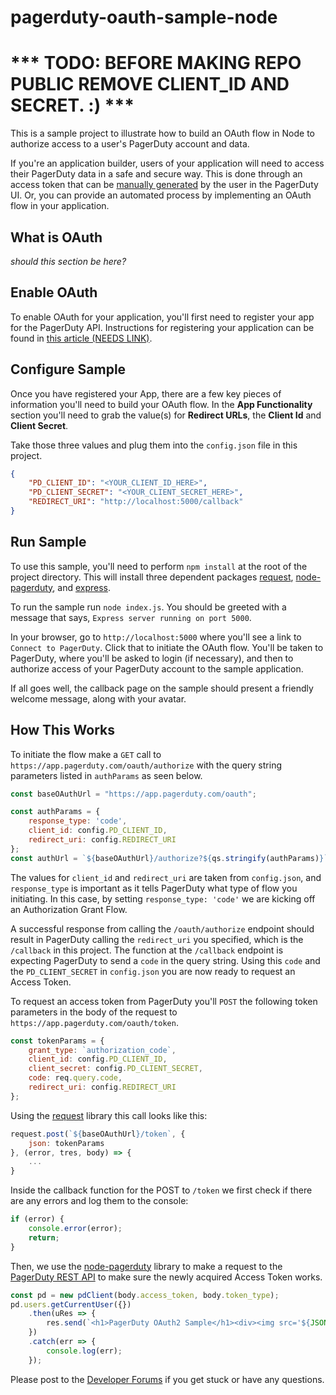 # pagerduty-oauth-sample-node
# *** TODO: BEFORE MAKING REPO PUBLIC REMOVE CLIENT_ID AND SECRET. :) ***
This is a sample project to illustrate how to build an OAuth flow in Node to authorize access to a user's PagerDuty account and data.

If you're an application builder, users of your application will need to access their PagerDuty data in a safe and secure way. This is done through an access token that can be [manually generated](https://support.pagerduty.com/docs/generating-api-keys) by the user in the PagerDuty UI. Or, you can provide an automated process by implementing an OAuth flow in your application.

## What is OAuth
*should this section be here?*

## Enable OAuth
To enable OAuth for your application, you'll first need to register your app for the PagerDuty API. Instructions for registering your application can be found in [this article (NEEDS LINK)]().

## Configure Sample
Once you have registered your App, there are a few key pieces of information you'll need to build your OAuth flow. In the **App Functionality** section you'll need to grab the value(s) for **Redirect URLs**, the **Client Id** and **Client Secret**. 

Take those three values and plug them into the `config.json` file in this project. 

```json
{
    "PD_CLIENT_ID": "<YOUR_CLIENT_ID_HERE>",
    "PD_CLIENT_SECRET": "<YOUR_CLIENT_SECRET_HERE>",
    "REDIRECT_URI": "http://localhost:5000/callback"
}
```
## Run Sample
To use this sample, you'll need to perform `npm install` at the root of the project directory. This will install three dependent packages [request](https://github.com/request/request), [node-pagerduty](https://github.com/kmart2234/node-pagerduty), and [express](https://github.com/expressjs/express).

To run the sample run `node index.js`. You should be greeted with a message that says, `Express server running on port 5000`. 

In your browser, go to `http://localhost:5000` where you'll see a link to `Connect to PagerDuty`. Click that to initiate the OAuth flow. You'll be taken to PagerDuty, where you'll be asked to login (if necessary), and then to authorize access of your PagerDuty account to the sample application.

If all goes well, the callback page on the sample should present a friendly welcome message, along with your avatar.

## How This Works
To initiate the flow make a `GET` call to `https://app.pagerduty.com/oauth/authorize` with the query string parameters listed in `authParams` as seen below.

```javascript
const baseOAuthUrl = "https://app.pagerduty.com/oauth";

const authParams = {
    response_type: 'code',
    client_id: config.PD_CLIENT_ID,
    redirect_uri: config.REDIRECT_URI
};
const authUrl = `${baseOAuthUrl}/authorize?${qs.stringify(authParams)}`;
```
The values for `client_id` and `redirect_uri` are taken from `config.json`, and `response_type` is important as it tells PagerDuty what type of flow you initiating. In this case, by setting `response_type: 'code'` we are kicking off an Authorization Grant Flow.

A successful response from calling the `/oauth/authorize` endpoint should result in PagerDuty calling the `redirect_uri` you specified, which is the `/callback` in this project. The function at the `/callback` endpoint is expecting PagerDuty to send a `code` in the query string. Using this `code` and the `PD_CLIENT_SECRET` in `config.json` you are now ready to request an Access Token. 

To request an access token from PagerDuty you'll `POST` the following token parameters in the body of the request to `https://app.pagerduty.com/oauth/token`. 

```javascript
const tokenParams = {
    grant_type: `authorization_code`,
    client_id: config.PD_CLIENT_ID,
    client_secret: config.PD_CLIENT_SECRET,
    code: req.query.code,
    redirect_uri: config.REDIRECT_URI
};
```

Using the [request](https://github.com/request/request) library this call looks like this:

```javascript
request.post(`${baseOAuthUrl}/token`, {
    json: tokenParams     
}, (error, tres, body) => {
    ...
}
```
Inside the callback function for the POST to `/token` we first check if there are any errors and log them to the console:
```javascript
if (error) {
    console.error(error);
    return;
}
```
Then, we use the [node-pagerduty](https://github.com/kmart2234/node-pagerduty) library to make a request to the [PagerDuty REST API](https://v2.developer.pagerduty.com/docs/rest-api) to make sure the newly acquired Access Token works.

```javascript
const pd = new pdClient(body.access_token, body.token_type);
pd.users.getCurrentUser({})
    .then(uRes => {
        res.send(`<h1>PagerDuty OAuth2 Sample</h1><div><img src='${JSON.parse(uRes.body).user.avatar_url}' /> <h2>Hello, ${JSON.parse(uRes.body).user.name}!</h2></div>`);
    })
    .catch(err => {
        console.log(err);
    });
```

Please post to the [Developer Forums](https://community.pagerduty.com/c/dev) if you get stuck or have any questions.

